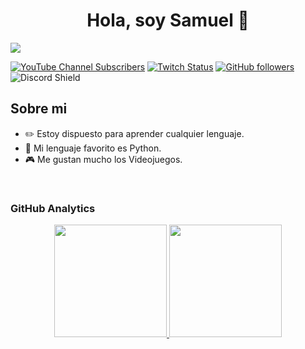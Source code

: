 <div align="center">
<h1 align="center">Hola, soy Samuel 👋</h1>
</div>
<img src="https://imgur.com/a/8D1y7wq">

[![YouTube Channel Subscribers](https://img.shields.io/youtube/channel/subscribers/UCIjEgHA1vatSR2K4rfcdNRg?style=social)](https://youtube.com/SAMIZEINS?sub_confirmation=1)
[![Twitch Status](https://img.shields.io/twitch/status/aristidevs?style=social)](https://www.twitch.tv/sami_zeins)
[![GitHub followers](https://img.shields.io/github/followers/SAMIZEINS?style=social)](https://github.com/SAMIZEINS)
![Discord Shield](https://discordapp.com/api/guilds/744624518722617436/widget.png?style=shield)

## Sobre mi

- ✏️ Estoy dispuesto para aprender cualquier lenguaje.
- 🐍 Mi lenguaje favorito es Python.
- 🎮 Me gustan mucho los Videojuegos.
<br>


### GitHub Analytics

<p align="center">
<a href="https://github.com/SAMIZEINS">
  <img height="180em" src="https://github-readme-stats-eight-theta.vercel.app/api?username=SAMIZEINS&show_icons=true&theme=algolia&include_all_commits=true&count_private=true"/>
  <img height="180em" src="https://github-readme-stats-eight-theta.vercel.app/api/top-langs/?username=SAMIZEINS&layout=compact&langs_count=8&theme=algolia"/>
</a>
</p>
